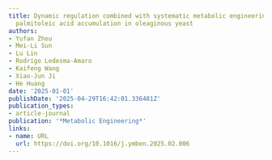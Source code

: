 ```yaml
---
title: Dynamic regulation combined with systematic metabolic engineering for high-level
  palmitoleic acid accumulation in oleaginous yeast
authors:
- Yufan Zhou
- Mei-Li Sun
- Lu Lin
- Rodrigo Ledesma‐Amaro
- Kaifeng Wang
- Xiao‐Jun Ji
- He Huang
date: '2025-01-01'
publishDate: '2025-04-29T16:42:01.336481Z'
publication_types:
- article-journal
publication: '*Metabolic Engineering*'
links:
- name: URL
  url: https://doi.org/10.1016/j.ymben.2025.02.006
---
```

